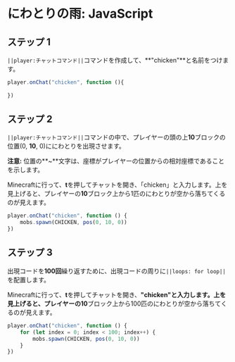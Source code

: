 # にわとりの雨: JavaScript


## ステップ 1
``||player:チャットコマンド||``コマンドを作成して、**"chicken"**と名前をつけます。

```javascript
player.onChat("chicken", function (){ 
 
}) 
```

## ステップ 2

``||player:チャットコマンド||``コマンドの中で、プレイヤーの頭の上**10**ブロックの位置(0, **10**, 0)ににわとりを出現させます。

**注意:** 位置の**~**文字は、座標がプレイヤーの位置からの相対座標であることを示します。

Minecraftに行って、**t**を押してチャットを開き、「chicken」と入力します。上を見上げると、プレイヤーの**10**ブロック上から1匹のにわとりが空から落ちてくるのが見えます。

```javascript
player.onChat("chicken", function () { 
    mobs.spawn(CHICKEN, pos(0, 10, 0)) 
}) 
```

## ステップ 3

出現コードを**100回**繰り返すために、出現コードの周りに``||loops: for loop||``を配置します。

Minecraftに行って、**t**を押してチャットを開き、**"chicken"**と入力します。上を見上げると、プレイヤーの**10**ブロック上から100匹のにわとりが空から落ちてくるのが見えます。

```javascript
player.onChat("chicken", function () {
    for (let index = 0; index < 100; index++) {
        mobs.spawn(CHICKEN, pos(0, 10, 0))
    }
})
```

